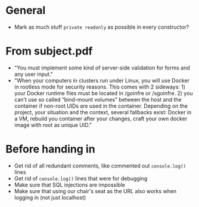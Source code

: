 # General

- Mark as much stuff `private readonly` as possible in every constructor?

# From subject.pdf

- "You must implement some kind of server-side validation for forms and any user input."
- "When your computers in clusters run under Linux, you will use Docker in rootless mode for security reasons. This comes with 2 sideways: 1) your Docker runtime files must be located in /goinfre or /sgoinfre. 2) you can’t use so called “bind-mount volumes” between the host and the container if non-root UIDs are used in the container. Depending on the project, your situation and the context, several fallbacks exist: Docker in a VM, rebuild you container after your changes, craft your own docker image with root as unique UID."

# Before handing in

- Get rid of all redundant comments, like commented out `console.log()` lines
- Get rid of `console.log()` lines that were for debugging
- Make sure that SQL injections are impossible
- Make sure that using our chair's seat as the URL also works when logging in (not just localhost)
